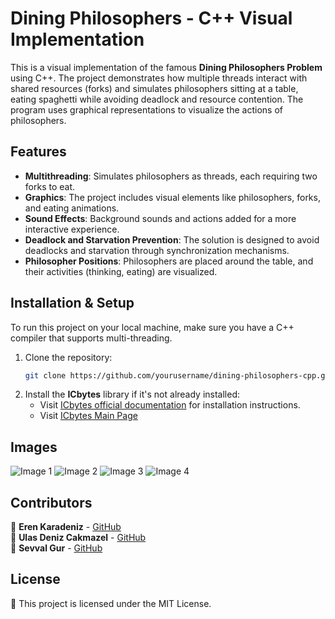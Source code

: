 # Dining Philosophers - C++ Visual Implementation

This is a visual implementation of the famous **Dining Philosophers Problem** using C++. The project demonstrates how multiple threads interact with shared resources (forks) and simulates philosophers sitting at a table, eating spaghetti while avoiding deadlock and resource contention. The program uses graphical representations to visualize the actions of philosophers.

## Features

- **Multithreading**: Simulates philosophers as threads, each requiring two forks to eat.
- **Graphics**: The project includes visual elements like philosophers, forks, and eating animations.
- **Sound Effects**: Background sounds and actions added for a more interactive experience.
- **Deadlock and Starvation Prevention**: The solution is designed to avoid deadlocks and starvation through synchronization mechanisms.
- **Philosopher Positions**: Philosophers are placed around the table, and their activities (thinking, eating) are visualized.

## Installation & Setup

To run this project on your local machine, make sure you have a C++ compiler that supports multi-threading.

1. Clone the repository:
   ```bash
   git clone https://github.com/yourusername/dining-philosophers-cpp.git

2. Install the **ICbytes** library if it's not already installed:
   - Visit [ICbytes official documentation](https://otoidrak.com/doc/I-See-Bytes%20A%20Simplified%20C++%20Library.pdf) for installation instructions.
   - Visit [ICbytes Main Page](https://otoidrak.com/Yazilim.html)

## Images
![Image 1](images/1.png)
![Image 2](images/2.png)
![Image 3](images/3.png)
![Image 4](images/4.png)


## Contributors

👤 **Eren Karadeniz** - [GitHub](https://github.com/ErenKaradeniz0)  
👤 **Ulas Deniz Cakmazel** - [GitHub](https://github.com/UlasDenizCakmazel)  
👤 **Sevval Gur** - [GitHub](https://github.com/svvlgr)  

## License

📜 This project is licensed under the MIT License.
